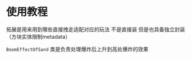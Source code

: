 # 使用教程

拓展是用来用到哪些直接拽走适配对应的玩法
不是直接装
但是也具备独立封装（方块实体限制metadata）

`BoomEffectOfSand` 类是负责处理爆炸后上升到高处爆炸的效果